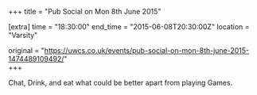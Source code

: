 +++
title = "Pub Social on Mon 8th June 2015"

[extra]
time = "18:30:00"
end_time = "2015-06-08T20:30:00Z"
location = "Varsity"

original = "https://uwcs.co.uk/events/pub-social-on-mon-8th-june-2015-1474489109492/"    
+++

Chat, Drink, and eat what could be better apart from playing Games.

